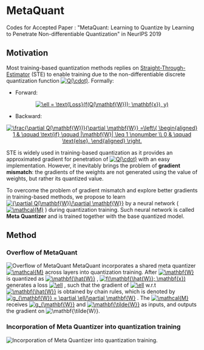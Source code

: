 # MetaQuant
Codes for Accepted Paper : "MetaQuant: Learning to Quantize by Learning to Penetrate Non-differentiable Quantization" in NeurIPS 2019

## Motivation
Most training-based quantization methods replies on [Straight-Through-Estimator](https://arxiv.org/abs/1602.02830) (STE)
to enable training due to the non-differentiable discrete quantization function <a href="https://www.codecogs.com/eqnedit.php?latex=Q(\cdot)" target="_blank"><img src="https://latex.codecogs.com/gif.latex?Q(\cdot)" title="Q(\cdot)" /></a>. Formally:

- Forward:

<a href="https://www.codecogs.com/eqnedit.php?latex=\ell&space;=&space;\text{Loss}(f(Q(\mathbf{W}));&space;\mathbf{x}),&space;y)" target="_blank">
<div align=center>
<img src="https://latex.codecogs.com/gif.latex?\ell&space;=&space;\text{Loss}(f(Q(\mathbf{W}));&space;\mathbf{x}),&space;y)" title="\ell = \text{Loss}(f(Q(\mathbf{W})); \mathbf{x}), y)" />
</div>
</a>

- Backward:

<a href="https://www.codecogs.com/eqnedit.php?latex=\frac{\partial&space;Q(\mathbf{W})}{\partial&space;\mathbf{W}}&space;=\left\{&space;\begin{aligned}&space;1&space;&&space;\qquad&space;\text{if}&space;\qquad&space;|\mathbf{W}|&space;\leq&space;1&space;\nonumber&space;\\&space;0&space;&&space;\qquad&space;\text{else}.&space;\end{aligned}&space;\right." target="_blank">
<div align=center>
<img src="https://latex.codecogs.com/gif.latex?\frac{\partial&space;Q(\mathbf{W})}{\partial&space;\mathbf{W}}&space;=\left\{&space;\begin{aligned}&space;1&space;&&space;\qquad&space;\text{if}&space;\qquad&space;|\mathbf{W}|&space;\leq&space;1&space;\nonumber&space;\\&space;0&space;&&space;\qquad&space;\text{else}.&space;\end{aligned}&space;\right." title="\frac{\partial Q(\mathbf{W})}{\partial \mathbf{W}} =\left\{ \begin{aligned} 1 & \qquad \text{if} \qquad |\mathbf{W}| \leq 1 \nonumber \\ 0 & \qquad \text{else}. \end{aligned} \right." />
</div>
</a>

STE is widely used in training-based quantization
as it provides an approximated gradient for penetration of 
<a href="https://www.codecogs.com/eqnedit.php?latex=Q(\cdot)" target="_blank"><img src="https://latex.codecogs.com/gif.latex?Q(\cdot)" title="Q(\cdot)" /></a> 
with an easy implementation. 
However, it inevitably brings the problem of **gradient mismatch**: 
the gradients of the weights are not generated 
using the value of weights, but rather its quantized value.

To overcome the problem of gradient mismatch and explore better gradients in training-based methods, 
we propose to learn 
<a href="https://www.codecogs.com/eqnedit.php?latex={\partial&space;Q(\mathbf{W})/\partial&space;\mathbf{W}}" target="_blank"><img src="https://latex.codecogs.com/gif.latex?{\partial&space;Q(\mathbf{W})/\partial&space;\mathbf{W}}" title="{\partial Q(\mathbf{W})/\partial \mathbf{W}}" /></a>
by a neural network 
(
<a href="https://www.codecogs.com/eqnedit.php?latex=\mathcal{M}" target="_blank"><img src="https://latex.codecogs.com/gif.latex?\mathcal{M}" title="\mathcal{M}" /></a>
) 
during quantization training. 
Such neural network is called **Meta Quantizer** and is trained 
together with the base quantized model.

## Method
### Overflow of MetaQuant
![Overflow of MetaQuant](./figs/MetaQuant.png)
MetaQuant incorporates a shared meta quantizer 
<a href="https://www.codecogs.com/eqnedit.php?latex=\mathcal{M}" target="_blank"><img src="https://latex.codecogs.com/gif.latex?\mathcal{M}" title="\mathcal{M}" /></a>
across layers into quantization training. After 
<a href="https://www.codecogs.com/eqnedit.php?latex=\mathbf{W}" target="_blank"><img src="https://latex.codecogs.com/gif.latex?\mathbf{W}" title="\mathbf{W}" /></a>
is quantized as 
<a href="https://www.codecogs.com/eqnedit.php?latex=\mathbf{\hat{W}}" target="_blank"><img src="https://latex.codecogs.com/gif.latex?\mathbf{\hat{W}}" title="\mathbf{\hat{W}}" /></a>
, 
<a href="https://www.codecogs.com/eqnedit.php?latex=f(\mathbf{\hat{W}};&space;\mathbf{x})" target="_blank"><img src="https://latex.codecogs.com/gif.latex?f(\mathbf{\hat{W}};&space;\mathbf{x})" title="f(\mathbf{\hat{W}}; \mathbf{x})" /></a>
generates a loss 
<a href="https://www.codecogs.com/eqnedit.php?latex=\ell" target="_blank"><img src="https://latex.codecogs.com/gif.latex?\ell" title="\ell" /></a>
, such that the gradient of 
<a href="https://www.codecogs.com/eqnedit.php?latex=\ell" target="_blank"><img src="https://latex.codecogs.com/gif.latex?\ell" title="\ell" /></a> 
w.r.t 
<a href="https://www.codecogs.com/eqnedit.php?latex=\mathbf{\hat{W}}" target="_blank"><img src="https://latex.codecogs.com/gif.latex?\mathbf{\hat{W}}" title="\mathbf{\hat{W}}" /></a>
is obtained by chain rules, which is denoted by 
<a href="https://www.codecogs.com/eqnedit.php?latex=g_{\mathbf{W}}&space;=&space;\partial&space;\ell/\partial&space;\mathbf{W}" target="_blank"><img src="https://latex.codecogs.com/gif.latex?g_{\mathbf{W}}&space;=&space;\partial&space;\ell/\partial&space;\mathbf{W}" title="g_{\mathbf{W}} = \partial \ell/\partial \mathbf{W}" /></a>
. The 
<a href="https://www.codecogs.com/eqnedit.php?latex=\mathcal{M}" target="_blank"><img src="https://latex.codecogs.com/gif.latex?\mathcal{M}" title="\mathcal{M}" /></a>
receives 
<a href="https://www.codecogs.com/eqnedit.php?latex=g_{\mathbf{W}}" target="_blank"><img src="https://latex.codecogs.com/gif.latex?g_{\mathbf{W}}" title="g_{\mathbf{W}}" /></a>
and 
<a href="https://www.codecogs.com/eqnedit.php?latex=\mathbf{\tilde{W}}" target="_blank"><img src="https://latex.codecogs.com/gif.latex?\mathbf{\tilde{W}}" title="\mathbf{\tilde{W}}" /></a>
as inputs, and outputs the gradient on 
<img src="https://latex.codecogs.com/gif.latex?\mathbf{\tilde{W}}" title="\mathbf{\tilde{W}}" />.
### Incorporation of Meta Quantizer into quantization training
![Incorporation of Meta Quantizer into quantization training.](./figs/MetaQuant-Forward.png)